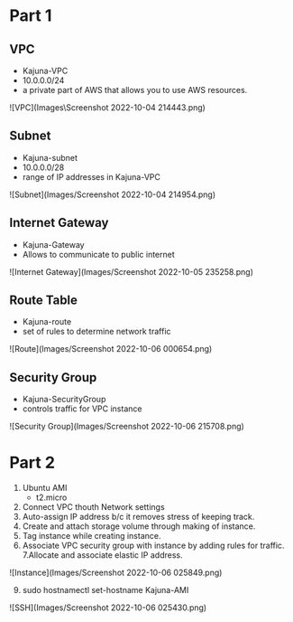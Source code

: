 # Part 1
## VPC
- Kajuna-VPC
- 10.0.0.0/24
- a private part of AWS that allows you to use AWS resources.

![VPC](Images\Screenshot 2022-10-04 214443.png)

## Subnet
- Kajuna-subnet
- 10.0.0.0/28
- range of IP addresses in Kajuna-VPC

![Subnet](Images/Screenshot 2022-10-04 214954.png)

## Internet Gateway
- Kajuna-Gateway
- Allows to communicate to public internet

![Internet Gateway](Images/Screenshot 2022-10-05 235258.png)

## Route Table
- Kajuna-route
- set of rules to determine network traffic

![Route](Images/Screenshot 2022-10-06 000654.png)

## Security Group
- Kajuna-SecurityGroup
- controls traffic for VPC instance

![Security Group](Images/Screenshot 2022-10-06 215708.png)

# Part 2
1. Ubuntu AMI
	- t2.micro
2. Connect VPC thouth Network settings
3. Auto-assign IP address b/c it removes stress of keeping track.
4. Create and attach storage volume through making of instance.
5. Tag instance while creating instance.
6. Associate VPC security group with instance by adding rules for traffic.
7.Allocate and associate elastic IP address.

![Instance](Images/Screenshot 2022-10-06 025849.png)

9. sudo hostnamectl set-hostname Kajuna-AMI

![SSH](Images/Screenshot 2022-10-06 025430.png)
